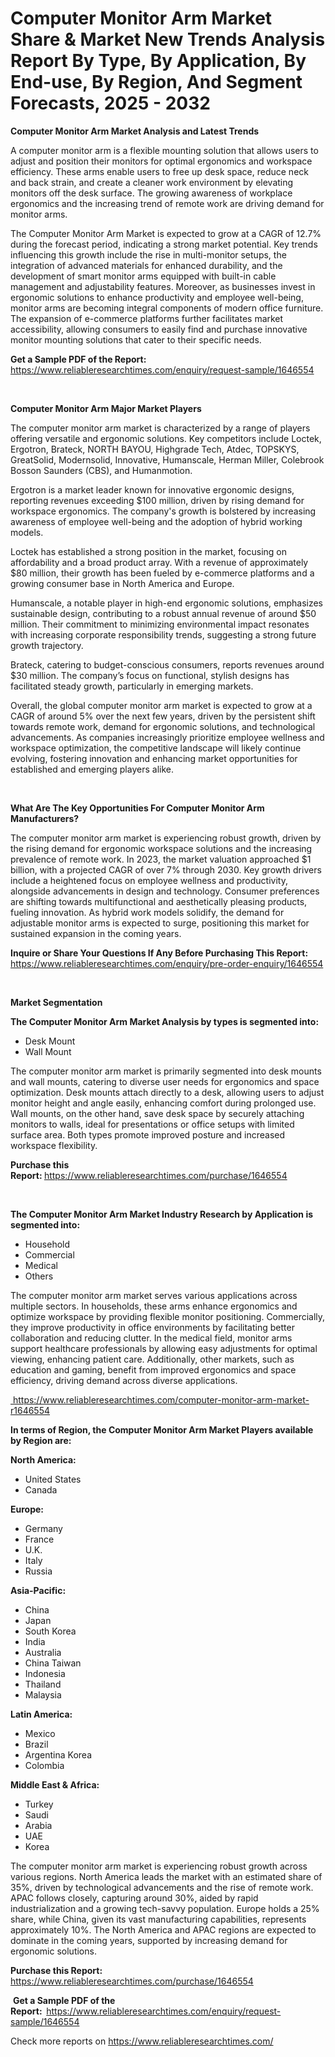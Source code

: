 <p><h1>Computer Monitor Arm Market Share & Market New Trends Analysis Report By Type, By Application, By End-use, By Region, And Segment Forecasts, 2025 - 2032</h1></p><p><strong>Computer Monitor Arm Market Analysis and Latest Trends</strong></p>
<p><p>A computer monitor arm is a flexible mounting solution that allows users to adjust and position their monitors for optimal ergonomics and workspace efficiency. These arms enable users to free up desk space, reduce neck and back strain, and create a cleaner work environment by elevating monitors off the desk surface. The growing awareness of workplace ergonomics and the increasing trend of remote work are driving demand for monitor arms.</p><p>The Computer Monitor Arm Market is expected to grow at a CAGR of 12.7% during the forecast period, indicating a strong market potential. Key trends influencing this growth include the rise in multi-monitor setups, the integration of advanced materials for enhanced durability, and the development of smart monitor arms equipped with built-in cable management and adjustability features. Moreover, as businesses invest in ergonomic solutions to enhance productivity and employee well-being, monitor arms are becoming integral components of modern office furniture. The expansion of e-commerce platforms further facilitates market accessibility, allowing consumers to easily find and purchase innovative monitor mounting solutions that cater to their specific needs.</p></p>
<p><strong>Get a Sample PDF of the Report:&nbsp;</strong> <a href="https://www.reliableresearchtimes.com/enquiry/request-sample/1646554?utm_campaign=2267&utm_medium=2&utm_source=Github&utm_content=ia&utm_term=05042025&utm_id=computer-monitor-arm">https://www.reliableresearchtimes.com/enquiry/request-sample/1646554</a></p>
<p>&nbsp;</p>
<p><strong>Computer Monitor Arm Major Market Players</strong></p>
<p><p>The computer monitor arm market is characterized by a range of players offering versatile and ergonomic solutions. Key competitors include Loctek, Ergotron, Brateck, NORTH BAYOU, Highgrade Tech, Atdec, TOPSKYS, GreatSolid, Modernsolid, Innovative, Humanscale, Herman Miller, Colebrook Bosson Saunders (CBS), and Humanmotion.</p><p>Ergotron is a market leader known for innovative ergonomic designs, reporting revenues exceeding $100 million, driven by rising demand for workspace ergonomics. The company's growth is bolstered by increasing awareness of employee well-being and the adoption of hybrid working models.</p><p>Loctek has established a strong position in the market, focusing on affordability and a broad product array. With a revenue of approximately $80 million, their growth has been fueled by e-commerce platforms and a growing consumer base in North America and Europe. </p><p>Humanscale, a notable player in high-end ergonomic solutions, emphasizes sustainable design, contributing to a robust annual revenue of around $50 million. Their commitment to minimizing environmental impact resonates with increasing corporate responsibility trends, suggesting a strong future growth trajectory.</p><p>Brateck, catering to budget-conscious consumers, reports revenues around $30 million. The company’s focus on functional, stylish designs has facilitated steady growth, particularly in emerging markets.</p><p>Overall, the global computer monitor arm market is expected to grow at a CAGR of around 5% over the next few years, driven by the persistent shift towards remote work, demand for ergonomic solutions, and technological advancements. As companies increasingly prioritize employee wellness and workspace optimization, the competitive landscape will likely continue evolving, fostering innovation and enhancing market opportunities for established and emerging players alike.</p></p>
<p>&nbsp;</p>
<p><strong>What Are The Key Opportunities For Computer Monitor Arm Manufacturers?</strong></p>
<p><p>The computer monitor arm market is experiencing robust growth, driven by the rising demand for ergonomic workspace solutions and the increasing prevalence of remote work. In 2023, the market valuation approached $1 billion, with a projected CAGR of over 7% through 2030. Key growth drivers include a heightened focus on employee wellness and productivity, alongside advancements in design and technology. Consumer preferences are shifting towards multifunctional and aesthetically pleasing products, fueling innovation. As hybrid work models solidify, the demand for adjustable monitor arms is expected to surge, positioning this market for sustained expansion in the coming years.</p></p>
<p><strong>Inquire or Share Your Questions If Any Before Purchasing This Report:</strong> <a href="https://www.reliableresearchtimes.com/enquiry/pre-order-enquiry/1646554?utm_campaign=2267&utm_medium=2&utm_source=Github&utm_content=ia&utm_term=05042025&utm_id=computer-monitor-arm">https://www.reliableresearchtimes.com/enquiry/pre-order-enquiry/1646554</a></p>
<p>&nbsp;</p>
<p><strong>Market Segmentation</strong></p>
<p><strong>The Computer Monitor Arm Market Analysis by types is segmented into:</strong></p>
<p><ul><li>Desk Mount</li><li>Wall Mount</li></ul></p>
<p><p>The computer monitor arm market is primarily segmented into desk mounts and wall mounts, catering to diverse user needs for ergonomics and space optimization. Desk mounts attach directly to a desk, allowing users to adjust monitor height and angle easily, enhancing comfort during prolonged use. Wall mounts, on the other hand, save desk space by securely attaching monitors to walls, ideal for presentations or office setups with limited surface area. Both types promote improved posture and increased workspace flexibility.</p></p>
<p><strong>Purchase this Report:&nbsp;</strong><a href="https://www.reliableresearchtimes.com/purchase/1646554?utm_campaign=2267&utm_medium=2&utm_source=Github&utm_content=ia&utm_term=05042025&utm_id=computer-monitor-arm">https://www.reliableresearchtimes.com/purchase/1646554</a></p>
<p>&nbsp;</p>
<p><strong>The Computer Monitor Arm Market Industry Research by Application is segmented into:</strong></p>
<p><ul><li>Household</li><li>Commercial</li><li>Medical</li><li>Others</li></ul></p>
<p><p>The computer monitor arm market serves various applications across multiple sectors. In households, these arms enhance ergonomics and optimize workspace by providing flexible monitor positioning. Commercially, they improve productivity in office environments by facilitating better collaboration and reducing clutter. In the medical field, monitor arms support healthcare professionals by allowing easy adjustments for optimal viewing, enhancing patient care. Additionally, other markets, such as education and gaming, benefit from improved ergonomics and space efficiency, driving demand across diverse applications.</p></p>
<p><a href="https://www.reliableresearchtimes.com/computer-monitor-arm-market-r1646554?utm_campaign=2267&utm_medium=2&utm_source=Github&utm_content=ia&utm_term=05042025&utm_id=computer-monitor-arm">&nbsp;https://www.reliableresearchtimes.com/computer-monitor-arm-market-r1646554</a></p>
<p><strong>In terms of Region, the Computer Monitor Arm Market Players available by Region are:</strong></p>
<p>
    <p> <strong> North America: </strong>
        <ul>
            <li>United States</li>
            <li>Canada</li>
        </ul>
        </p> 
    <p> <strong> Europe: </strong>
        <ul>
            <li>Germany</li>
            <li>France</li>
            <li>U.K.</li>
            <li>Italy</li>
            <li>Russia</li>
        </ul>
        </p> 
    <p> <strong> Asia-Pacific: </strong>
        <ul>
            <li>China</li>
            <li>Japan</li>
            <li>South Korea</li>
            <li>India</li>
            <li>Australia</li>
            <li>China Taiwan</li>
            <li>Indonesia</li>
            <li>Thailand</li>
            <li>Malaysia</li>
        </ul>
        </p> 
    <p> <strong> Latin America: </strong>
        <ul>
            <li>Mexico</li>
            <li>Brazil</li>
            <li>Argentina Korea</li>
            <li>Colombia</li>
        </ul>
        </p> 
    <p> <strong> Middle East & Africa: </strong>
        <ul>
            <li>Turkey</li>
            <li>Saudi</li>
            <li>Arabia</li>
            <li>UAE</li>
            <li>Korea</li>
        </ul>
    </p>
    </p>
<p><p>The computer monitor arm market is experiencing robust growth across various regions. North America leads the market with an estimated share of 35%, driven by technological advancements and the rise of remote work. APAC follows closely, capturing around 30%, aided by rapid industrialization and a growing tech-savvy population. Europe holds a 25% share, while China, given its vast manufacturing capabilities, represents approximately 10%. The North America and APAC regions are expected to dominate in the coming years, supported by increasing demand for ergonomic solutions.</p></p>
<p><strong>Purchase this Report: </strong><a href="https://www.reliableresearchtimes.com/purchase/1646554?utm_campaign=2267&utm_medium=2&utm_source=Github&utm_content=ia&utm_term=05042025&utm_id=computer-monitor-arm">https://www.reliableresearchtimes.com/purchase/1646554</a></p>
<p>&nbsp;<strong>Get a Sample PDF of the Report:&nbsp;&nbsp;</strong><a href="https://www.reliableresearchtimes.com/enquiry/request-sample/1646554?utm_campaign=2267&utm_medium=2&utm_source=Github&utm_content=ia&utm_term=05042025&utm_id=computer-monitor-arm">https://www.reliableresearchtimes.com/enquiry/request-sample/1646554</a></p>
<p><strong></strong></p>
<p>Check more reports on <a href="https://www.reliableresearchtimes.com/?utm_campaign=2267&utm_medium=2&utm_source=Github&utm_content=ia&utm_term=05042025&utm_id=computer-monitor-arm">https://www.reliableresearchtimes.com/</a></p>
